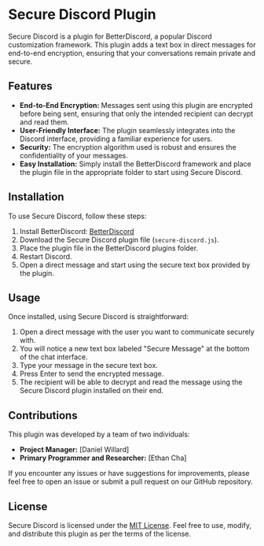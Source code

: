 # Secure Discord Plugin

Secure Discord is a plugin for BetterDiscord, a popular Discord customization framework. This plugin adds a text box in direct messages for end-to-end encryption, ensuring that your conversations remain private and secure.

## Features

- **End-to-End Encryption:** Messages sent using this plugin are encrypted before being sent, ensuring that only the intended recipient can decrypt and read them.
- **User-Friendly Interface:** The plugin seamlessly integrates into the Discord interface, providing a familiar experience for users.
- **Security:** The encryption algorithm used is robust and ensures the confidentiality of your messages.
- **Easy Installation:** Simply install the BetterDiscord framework and place the plugin file in the appropriate folder to start using Secure Discord.

## Installation

To use Secure Discord, follow these steps:

1. Install BetterDiscord: [BetterDiscord](https://betterdiscord.app/)
2. Download the Secure Discord plugin file (`secure-discord.js`).
3. Place the plugin file in the BetterDiscord plugins folder.
4. Restart Discord.
5. Open a direct message and start using the secure text box provided by the plugin.

## Usage

Once installed, using Secure Discord is straightforward:

1. Open a direct message with the user you want to communicate securely with.
2. You will notice a new text box labeled "Secure Message" at the bottom of the chat interface.
3. Type your message in the secure text box.
4. Press Enter to send the encrypted message.
5. The recipient will be able to decrypt and read the message using the Secure Discord plugin installed on their end.

## Contributions

This plugin was developed by a team of two individuals:

- **Project Manager:** [Daniel Willard]
- **Primary Programmer and Researcher:** [Ethan Cha]

If you encounter any issues or have suggestions for improvements, please feel free to open an issue or submit a pull request on our GitHub repository.

## License

Secure Discord is licensed under the [MIT License](LICENSE). Feel free to use, modify, and distribute this plugin as per the terms of the license.
